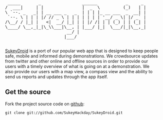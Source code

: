 <pre>

 _____       _                ______           _     _ 
/  ___|     | |               |  _  \         (_)   | |
\ `--. _   _| | __ ___ _   _  | | | |_ __ ___  _  __| |
 `--. \ | | | |/ // _ \ | | | | | | | '__/ _ \| |/ _` |
/\__/ / |_| |   <|  __/ |_| | | |/ /| | | (_) | | (_| |
\____/ \__,_|_|\_\\___|\__, | |___/ |_|  \___/|_|\__,_|
                        __/ |                          
                       |___/                           

</pre>                       

[SukeyDroid](http://www.sukey.org) is a port of our popular web app that is designed to keep people safe, mobile and informed during demonstrations. We crowdsource updates from twitter and other online and offline sources in order to provide our users with a timely overview of what is going on at a demonstration. We also provide our users with a map view, a compass view and the ability to send us reports and updates through the app itself.

Get the source
--------------

Fork the project source code on [github](https://github.com/SukeyHackday/SukeyDroid):

	git clone git://github.com/SukeyHackday/SukeyDroid.git
